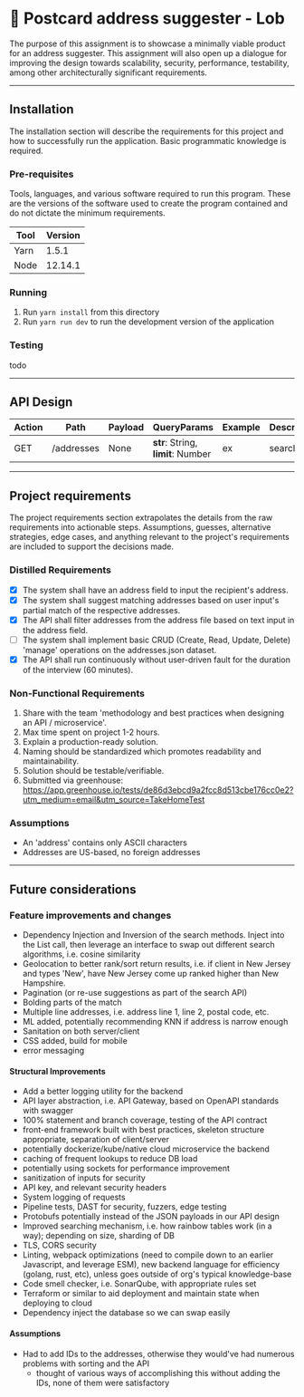 # 📮 Postcard address suggester - Lob
The purpose of this assignment is to showcase a minimally viable product for an address suggester. This assignment
will also open up a dialogue for improving the design towards scalability, security, performance, testability,
among other architecturally significant requirements.

---
## Installation
The installation section will describe the requirements for this project and how to successfully run the application.
Basic programmatic knowledge is required.

### Pre-requisites
Tools, languages, and various software required to run this program. These are the versions of the software used to create the program contained and do not dictate the minimum requirements.

| Tool | Version |
|------|---------|
| Yarn | 1.5.1   |
 | Node | 12.14.1 |

### Running
1. Run `yarn install` from this directory
2. Run `yarn run dev` to run the development version of the application

### Testing
todo

---
## API Design
| Action | Path | Payload | QueryParams                        | Example | Description |
|--------|------|---------|------------------------------------|---------|-------------|
 | GET   | /addresses | None | **str**: String, **limit**: Number | ex | searches |

---

## Project requirements
The project requirements section extrapolates the details from the raw requirements into actionable steps. Assumptions,
guesses, alternative strategies, edge cases, and anything relevant to the project's requirements are included to support
the decisions made.

### Distilled Requirements
- [x] The system shall have an address field to input the recipient's address.
- [x] The system shall suggest matching addresses based on user input's partial match of the respective addresses.
- [x] The API shall filter addresses from the address file based on text input in the address field.
- [ ] The system shall implement basic CRUD (Create, Read, Update, Delete) 'manage' operations on the addresses.json dataset.
- [x] The API shall run continuously without user-driven fault for the duration of the interview (60 minutes). 

### Non-Functional Requirements
1. Share with the team 'methodology and best practices when designing an API / microservice'.
2. Max time spent on project 1-2 hours.
3. Explain a production-ready solution.
4. Naming should be standardized which promotes readability and maintainability.
5. Solution should be testable/verifiable.
6. Submitted via greenhouse: https://app.greenhouse.io/tests/de86d3ebcd9a2fcc8d513cbe176cc0e2?utm_medium=email&utm_source=TakeHomeTest

### Assumptions
- An 'address' contains only ASCII characters
- Addresses are US-based, no foreign addresses

---
## Future considerations
### Feature improvements and changes
- Dependency Injection and Inversion of the search methods. Inject into the List call, then leverage an interface to swap out different search algorithms, i.e. cosine similarity
- Geolocation to better rank/sort return results, i.e. if client in New Jersey and types 'New', have New Jersey come up ranked higher than New Hampshire.
- Pagination (or re-use suggestions as part of the search API)
- Bolding parts of the match
- Multiple line addresses, i.e. address line 1, line 2, postal code, etc.
- ML added, potentially recommending KNN if address is narrow enough
- Sanitation on both server/client
- CSS added, build for mobile
- error messaging

#### Structural Improvements
- Add a better logging utility for the backend
- API layer abstraction, i.e. API Gateway, based on OpenAPI standards with swagger
- 100% statement and branch coverage, testing of the API contract
- front-end framework built with best practices, skeleton structure appropriate, separation of client/server
- potentially dockerize/kube/native cloud microservice the backend
- caching of frequent lookups to reduce DB load
- potentially using sockets for performance improvement
- sanitization of inputs for security
- API key, and relevant security headers
- System logging of requests
- Pipeline tests, DAST for security, fuzzers, edge testing
- Protobufs potentially instead of the JSON payloads in our API design
- Improved searching mechanism, i.e. how rainbow tables work (in a way); depending on size, sharding of DB
- TLS, CORS security
- Linting, webpack optimizations (need to compile down to an earlier Javascript, and leverage ESM), new backend language for efficiency (golang, rust, etc), unless goes outside of org's typical knowledge-base
- Code smell checker, i.e. SonarQube, with appropriate rules set
- Terraform or similar to aid deployment and maintain state when deploying to cloud
- Dependency inject the database so we can swap easily

#### Assumptions
- Had to add IDs to the addresses, otherwise they would've had numerous problems with sorting and the API
  - thought of various ways of accomplishing this without adding the IDs, none of them were satisfactory